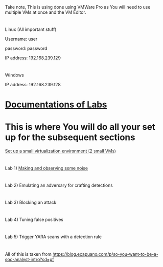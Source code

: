 Take note, This is using done using VMWare Pro as You will need to use multiple VMs at once and the VM Editor.
#
Linux (All important stuff)

Username: user

password: password

IP address: 192.168.239.129
#
Windows

IP address: 192.168.239.128
#
# [Documentations of Labs](https://github.com/rasehum/Lab-compilation)
# This is where You will do all your set up for the subsequent sections
[Set up a small virtualization environment (2 small VMs)](https://github.com/rasehum/Lab-compilation/tree/Setup-for-windows-and-Linux)
#
Lab 1) [Making and observing some noise](https://github.com/rasehum/Lab-compilation/tree/Lab-1)
#
Lab 2) Emulating an adversary for crafting detections
#
Lab 3) Blocking an attack
#
Lab 4) Tuning false positives
#
Lab 5) Trigger YARA scans with a detection rule
#

All of this is taken from https://blog.ecapuano.com/p/so-you-want-to-be-a-soc-analyst-intro?sd=pf
